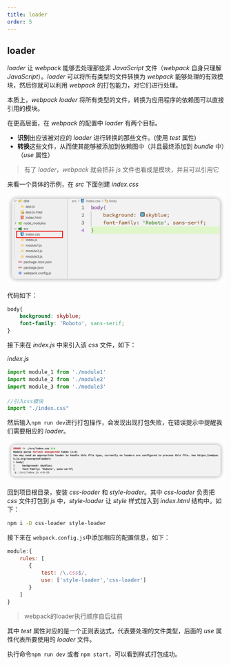 ```yaml
---
title: loader
order: 5
---
```


## loader

*loader* 让 *webpack* 能够去处理那些非 *JavaScript* 文件（*webpack* 自身只理解 *JavaScript*）。*loader* 可以将所有类型的文件转换为 *webpack* 能够处理的有效模块，然后你就可以利用 *webpack* 的打包能力，对它们进行处理。

本质上，*webpack loader* 将所有类型的文件，转换为应用程序的依赖图可以直接引用的模块。

在更高层面，在 *webpack* 的配置中 *loader* 有两个目标。

- **识别**出应该被对应的 *loader* 进行转换的那些文件。(使用 *test* 属性)
- **转换**这些文件，从而使其能够被添加到依赖图中（并且最终添加到 *bundle* 中）（*use* 属性）

> 有了 *loader*，*webpack* 就会把非 *js* 文件也看成是模块，并且可以引用它

来看一个具体的示例，在 *src* 下面创建 *index.css*

![](./images/16495810061798.jpg)

代码如下：

```css
body{
    background: skyblue;
    font-family: 'Roboto', sans-serif;
}
```

接下来在 *index.js* 中来引入该 *css* 文件，如下：

*index.js*

```js
import module_1 from './module1'
import module_2 from './module2'
import module_3 from './module3'

//引入css模块
import "./index.css"
```

然后输入`npm run dev`进行打包操作，会发现出现打包失败，在错误提示中提醒我们需要相应的 *loader*。

![](./images/16495811318201.jpg)

回到项目根目录，安装 *css-loader* 和 *style-loader*。其中 *css-loader* 负责把 *css* 文件打包到 *js* 中，*style-loader* 让 *style* 样式加入到 *index.html* 结构中。如下：

```sh
npm i -D css-loader style-loader
```

接下来在 `webpack.config.js`中添加相应的配置信息，如下：
```js
module:{
    rules: [
       { 
           test: /\.css$/,
           use: ['style-loader','css-loader']
       }
    ]
}
```

> webpack的loader执行顺序自后往前

其中 *test* 属性对应的是一个正则表达式，代表要处理的文件类型，后面的 *use* 属性代表所要使用的 *loader* 文件。

执行命令`npm run dev` 或者 `npm start`，可以看到样式打包成功。